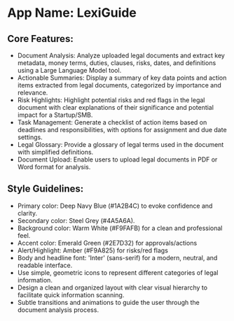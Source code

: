 # **App Name**: LexiGuide

## Core Features:

- Document Analysis: Analyze uploaded legal documents and extract key metadata, money terms, duties, clauses, risks, dates, and definitions using a Large Language Model tool.
- Actionable Summaries: Display a summary of key data points and action items extracted from legal documents, categorized by importance and relevance.
- Risk Highlights: Highlight potential risks and red flags in the legal document with clear explanations of their significance and potential impact for a Startup/SMB.
- Task Management: Generate a checklist of action items based on deadlines and responsibilities, with options for assignment and due date settings.
- Legal Glossary: Provide a glossary of legal terms used in the document with simplified definitions.
- Document Upload: Enable users to upload legal documents in PDF or Word format for analysis.

## Style Guidelines:

- Primary color: Deep Navy Blue (#1A2B4C) to evoke confidence and clarity.
- Secondary color: Steel Grey (#4A5A6A).
- Background color: Warm White (#F9FAFB) for a clean and professional feel.
- Accent color: Emerald Green (#2E7D32) for approvals/actions
- Alert/Highlight: Amber (#F9A825) for risks/red flags
- Body and headline font: 'Inter' (sans-serif) for a modern, neutral, and readable interface.
- Use simple, geometric icons to represent different categories of legal information.
- Design a clean and organized layout with clear visual hierarchy to facilitate quick information scanning.
- Subtle transitions and animations to guide the user through the document analysis process.